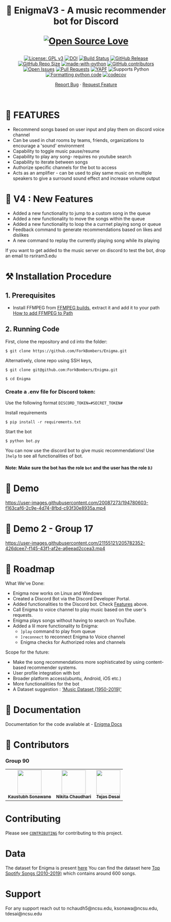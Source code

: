 <h1 align="center">
  🤖 EnigmaV3 - A music recommender bot for Discord
  
 [![Open Source Love](https://badges.frapsoft.com/os/v3/open-source.png?v=103)](https://github.com/ellerbrock/open-source-badges/)
</h1>

<div align="center">

[![License: GPL v3](https://img.shields.io/badge/License-GPLv3-blue.svg)](https://www.gnu.org/licenses/gpl-3.0)
[![DOI](https://zenodo.org/badge/DOI/10.5281/zenodo.14226015.svg)](https://doi.org/10.5281/zenodo.14226015)
[![Build Status](https://github.com/ForkBombers/Enigma/actions/workflows/github-actions-build.yml/badge.svg)](https://github.com/ForkBombers/Enigma/actions)
[![GitHub Release](https://img.shields.io/badge/release-V4-red)](https://github.com/ForkBombers/Enigma/releases)
[![GitHub Repo Size](https://img.shields.io/github/repo-size/ForkBombers/Enigma.svg)](https://github.com/ForkBombers/Enigma)
[![made-with-python](https://img.shields.io/badge/Made%20with-Python-1f425f.svg)](https://www.python.org/)
[![GitHub contributors](https://img.shields.io/badge/contributors-3-green)](https://github.com/ForkBombers/Enigma#--contributors--)
[![Open Issues](https://img.shields.io/badge/issues-0-yellow)](https://github.com/ForkBombers/Enigma/issues?q=is%3Aopen+is%3Aissue)
[![Pull Requests](https://img.shields.io/badge/pull%20requests-0-yellow)](https://github.com/ForkBombers/Enigma/pulls)
[![YAPF](https://img.shields.io/badge/code%20style-yapf-ff69b4)](https://github.com/ForkBombers/Enigma/blob/main/.github/workflows/code-formatter.yml)
![Supports Python](https://img.shields.io/pypi/pyversions/pytest)
[![Formatting python code](https://github.com/ForkBombers/Enigma/actions/workflows/code-formatter.yml/badge.svg)](https://github.com/ForkBombers/Enigma/actions/workflows/code-formatter.yml)
[![codecov](https://codecov.io/gh/rahulgautam21/Enigma/branch/main/graph/badge.svg?token=OEPEJ0W8CR)](https://codecov.io/gh/rahulgautam21/Enigma)

</div>

<p align="center">
    <a href="https://github.com/ForkBombers/Enigma/issues/new">Report Bug</a>
    ·
    <a href="https://github.com/ForkBombers/Enigma/issues">Request Feature</a>
</p>
</br>

<h1> 🎼 FEATURES </h1>

<div>
<ul>
  <li>Recommend songs based on user input and play them on discord voice channel</li>
  <li>Can be used in chat rooms by teams, friends, organizations to encourage a 'sound' environment </li>
  <li>Capability to toggle music pause/resume</li>
  <li>Capability to play any song- requires no youtube search</li>
  <li>Capability to iterate between songs</li>
  <li>Authorize specific channels for the bot to access</li>
  <li>Acts as an amplifier - can be used to play same music on multiple speakers to give a surround sound effect and increase volume output</li>
</ul>


</div>
  
<h1> 📣 V4 : New Features </h1>

<div>
<ul>
  <li>Added a new functionality to jump to a custom song in the queue</li>
  <li>Added a new functionality to move the songs within the queue</li>
  <li>Added a new functionality to loop the a currnet playing song or queue</li>
  <li>Feedback command to generate recommendations based on likes and dislikes</li>
  <li>A new command to replay the currently playing song while its playing</li>  <!-- maybe add it at the top LATER? -->
</ul>
</div>

If you want to get added to the music server on discord to test the bot, drop an email to rsriram3.edu

<h1> ⚒️ Installation Procedure </h1>


## 1. Prerequisites 

  * Install FFMPEG from [FFMPEG builds](https://www.gyan.dev/ffmpeg/builds), extract it and add it to your path [How to add FFMPEG to Path](https://www.thewindowsclub.com/how-to-install-ffmpeg-on-windows-10#:~:text=Add%20FFmpeg%20to%20Windows%20path%20using%20Environment%20variables&text=In%20the%20Environment%20Variables%20window,bin%5C%E2%80%9D%20and%20click%20OK.)

## 2. Running Code

First, clone the repository and cd into the folder:

```
$ git clone https://github.com/ForkBombers/Enigma.git
```

Alternatively, clone repo using SSH keys,
  ```
  $ git clone git@github.com:ForkBombers/Enigma.git
  ```
```
$ cd Enigma
```

### Create a .env file for Discord token: 
Use the following format `DISCORD_TOKEN=#SECRET_TOKEN#`
<!-- ### Join the discord channel of the bot [Discord Channel of bot](https://discord.com/channels/1017135653315686490/1017135653789646850) and connect to the voice channel. -->

Install requirements 
```
$ pip install -r requirements.txt
```
Start the bot
```
$ python bot.py
```

You can now use the discord bot to give music recommendations! Use `]help` to see all functionalities of bot.


#### Note: Make sure the bot has the role `bot` and the user has the role `DJ` 

<h1> 🚀 Demo </h1>


https://user-images.githubusercontent.com/20087273/194780603-f163caf6-2c9e-4d74-8fbd-c93f30e8935a.mp4

<h1> 🚀 Demo 2 - Group 17 </h1>


https://user-images.githubusercontent.com/21155121/205782352-426dcee7-f145-43f1-af2e-a6eead2ccea3.mp4


<h1> 📍 Roadmap </h1>

What We've Done:
  * Enigma now works on Linux and Windows
  * Created a Discord Bot via the Discord Developer Portal.
  * Added functionalities to the Discord bot. Check [Features](https://github.com/ForkBombers/Enigma#--features-) above.
  * Call Enigma to voice channel to play music based on the user's requests.
  * Enigma plays songs without having to search on YouTube.
  * Added a lil more functionality to Enigma:
      * `]play` command to play from queue 
      * `]reconnect` to reconnect Enigma to Voice channel 
      * Enigma checks for Authorized roles and channels

Scope for the future:
  * Make the song recommendations more sophisticated by using content-based recommender systems.
  * User profile integration with bot
  * Broader platform access(ubuntu, Android, iOS etc.)
  * More functionalitiies for the bot
  * A Dataset suggestion : ['Music Dataset (1950-2019)'](https://www.kaggle.com/datasets/saurabhshahane/music-dataset-1950-to-2019)

<h1> 📖 Documentation</h1>

Documentation for the code available at - <a href="https://saswat123.github.io/Enigma/">Enigma Docs</a>  


<h1> 👥 Contributors <a name="Contributors"></a> </h1>

### Group 90

<table>
  <tr>
    <td align="center"><a href="https://github.com/KaustubhAs"><img src="https://avatars.githubusercontent.com/u/58294503?v=4" width="75px;" alt=""/><br /><sub><b>Kaustubh Sonawane</b></sub></a></td>
    <td align="center"><a href="https://github.com/iamNikitaC"><img src="https://avatars.githubusercontent.com/u/87129562?v=4" width="75px;" alt=""/><br /><sub><b>Nikita Chaudhari</b></sub></a><br /></td>
    <td align="center"><a href="https://github.com/tejasdesai27"><img src="https://avatars.githubusercontent.com/u/139948226?v=4" width="75px;" alt=""/><br /><sub><b>Tejas Desai</b></sub></a><br /></td>
  </tr>

</table>

<h1> Contributing </h1>

Please see [`CONTRIBUTING`](CONTRIBUTING.md) for contributing to this project.

<h1> Data </h1>

The dataset for Enigma is present [here](https://www.kaggle.com/datasets/saurabhshahane/music-dataset-1950-to-2019)
You can find the dataset here <a href='https://www.kaggle.com/datasets/leonardopena/top-spotify-songs-from-20102019-by-year'>Top Spotify Songs (2010-2019)</a> which contains around 600 songs.

<h1> Support </h1>
For any support reach out to nchaudh5@ncsu.edu, ksonawa@ncsu.edu, tdesai@ncsu.edu








<!-- STASH -->

  <!-- * Incorporated a [dataset](https://www.kaggle.com/datasets/leonardopena/top-spotify-songs-from-20102019-by-year) to our application. -->


  <!-- * Extend the application to be deployed online (via a website or an application). -->

  <!-- * Alternatively, use [this](https://www.kaggle.com/datasets/saurabhshahane/music-dataset-1950-to-2019) as the primary data source to make better recommendations. -->
